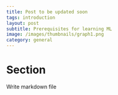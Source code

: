 ```yaml
---
title: Post to be updated soon
tags: introduction
layout: post
subtitle: Prerequisites for learning ML
image: /images/thumbnails/graph1.png
category: general
---
```



# Section

Write markdown file